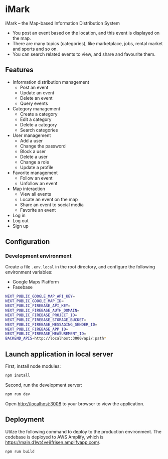 # iMark
iMark – the Map-based Information Distribution System

- You post an event based on the location, and this event is displayed on the map.
- There are many topics (categories), like marketplace, jobs, rental market and sports and so on.
- You can search related events to view, and share and favourite them.

## Features
- Information distribution management
    - Post an event
    - Update an event
    - Delete an event
    - Query events
- Category management
    - Create a category
    - Edit a category
    - Delete a category
    - Search categories
- User management
    - Add a user
    - Change the password
    - Block a user
    - Delete a user
    - Change a role
    - Update a profile
- Favorite management
    - Follow an event
    - Unfollow an event
- Map interaction
    - View all events
    - Locate an event on the map
    - Share an event to social media
    - Favorite an event
- Log in
- Log out
- Sign up

## Configuration

### Development environment
Create a file `.env.local` in the root directory, and configure the following environment variables:
- Google Maps Platform
- Fasebase

```bash
NEXT_PUBLIC_GOOGLE_MAP_API_KEY=
NEXT_PUBLIC_GOOGLE_MAP_ID=
NEXT_PUBLIC_FIREBASE_API_KEY=
NEXT_PUBLIC_FIREBASE_AUTH_DOMAIN=
NEXT_PUBLIC_FIREBASE_PROJECT_ID=
NEXT_PUBLIC_FIREBASE_STORAGE_BUCKET=
NEXT_PUBLIC_FIREBASE_MESSAGING_SENDER_ID=
NEXT_PUBLIC_FIREBASE_APP_ID=
NEXT_PUBLIC_FIREBASE_MEASUREMENT_ID=
BACKEND_APIS=http://localhost:3000/api/:path*
```

## Launch application in local server

First, install node modules:
```bash
npm install
```

Second, run the development server:

```bash
npm run dev
```

Open [http://localhost:3008](http://localhost:3008) to your browser to view the application.

## Deployment

Utilze the following command to deploy to the production environment.
The codebase is deployed to AWS Amplify, which is https://main.d1wt4ve9frisen.amplifyapp.com/.

```bash
npm run build
```